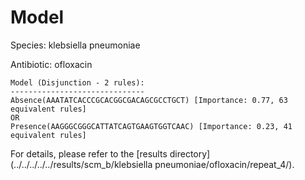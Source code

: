 
# Model

Species: klebsiella pneumoniae

Antibiotic: ofloxacin

```
Model (Disjunction - 2 rules):
------------------------------
Absence(AAATATCACCCGCACGGCGACAGCGCCTGCT) [Importance: 0.77, 63 equivalent rules]
OR
Presence(AAGGGCGGGCATTATCAGTGAAGTGGTCAAC) [Importance: 0.23, 41 equivalent rules]

```

For details, please refer to the [results directory](../../../../../results/scm_b/klebsiella pneumoniae/ofloxacin/repeat_4/).

